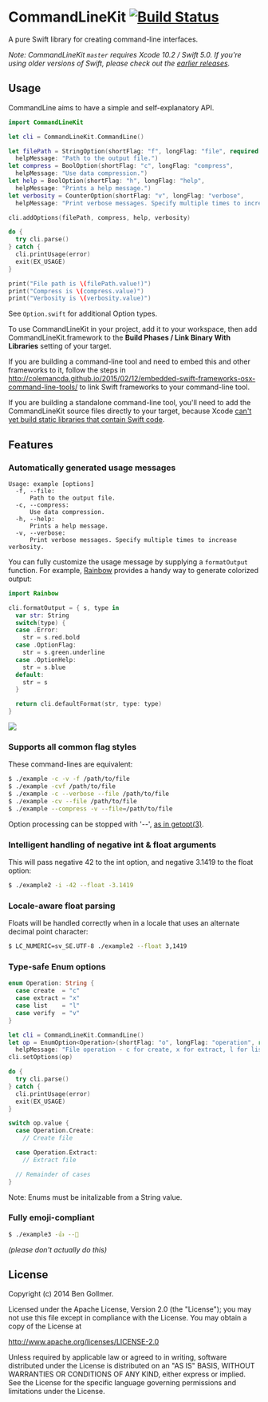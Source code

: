 # CommandLineKit [![Build Status](https://travis-ci.org/IngmarStein/CommandLine.svg?branch=master)](https://travis-ci.org/IngmarStein/CommandLine)

A pure Swift library for creating command-line interfaces.

*Note: CommandLineKit `master` requires Xcode 10.2 / Swift 5.0. If you're using older versions of Swift, please check out the [earlier releases](https://github.com/IngmarStein/CommandLine/releases).*

## Usage

CommandLine aims to have a simple and self-explanatory API.

```swift
import CommandLineKit

let cli = CommandLineKit.CommandLine()

let filePath = StringOption(shortFlag: "f", longFlag: "file", required: true,
  helpMessage: "Path to the output file.")
let compress = BoolOption(shortFlag: "c", longFlag: "compress",
  helpMessage: "Use data compression.")
let help = BoolOption(shortFlag: "h", longFlag: "help",
  helpMessage: "Prints a help message.")
let verbosity = CounterOption(shortFlag: "v", longFlag: "verbose",
  helpMessage: "Print verbose messages. Specify multiple times to increase verbosity.")

cli.addOptions(filePath, compress, help, verbosity)

do {
  try cli.parse()
} catch {
  cli.printUsage(error)
  exit(EX_USAGE)
}

print("File path is \(filePath.value!)")
print("Compress is \(compress.value)")
print("Verbosity is \(verbosity.value)")
```

See `Option.swift` for additional Option types.

To use CommandLineKit in your project, add it to your workspace, then add CommandLineKit.framework to the __Build Phases / Link Binary With Libraries__ setting of your target.

If you are building a command-line tool and need to embed this and other frameworks to it, follow the steps in http://colemancda.github.io/2015/02/12/embedded-swift-frameworks-osx-command-line-tools/ to link Swift frameworks to your command-line tool.

If you are building a standalone command-line tool, you'll need to add the CommandLineKit source files directly to your target, because Xcode [can't yet build static libraries that contain Swift code](https://github.com/ksm/SwiftInFlux#static-libraries).


## Features

### Automatically generated usage messages

```
Usage: example [options]
  -f, --file:    
      Path to the output file.
  -c, --compress:
      Use data compression.
  -h, --help:    
      Prints a help message.
  -v, --verbose:
      Print verbose messages. Specify multiple times to increase verbosity.
```

You can fully customize the usage message by supplying a `formatOutput` function. For example, [Rainbow](https://github.com/onevcat/Rainbow) provides a handy way to generate colorized output:

```swift
import Rainbow

cli.formatOutput = { s, type in
  var str: String
  switch(type) {
  case .Error:
    str = s.red.bold
  case .OptionFlag:
    str = s.green.underline
  case .OptionHelp:
    str = s.blue
  default:
    str = s
  }

  return cli.defaultFormat(str, type: type)
}
```

![](https://cloud.githubusercontent.com/assets/318083/12108437/1e3ec25c-b335-11e5-9cc9-d45ad3ab3dc7.png)

### Supports all common flag styles

These command-lines are equivalent:

```bash
$ ./example -c -v -f /path/to/file
$ ./example -cvf /path/to/file
$ ./example -c --verbose --file /path/to/file
$ ./example -cv --file /path/to/file
$ ./example --compress -v --file=/path/to/file
```

Option processing can be stopped with '--', [as in getopt(3)](https://www.gnu.org/prep/standards/html_node/Command_002dLine-Interfaces.html).

### Intelligent handling of negative int & float arguments

This will pass negative 42 to the int option, and negative 3.1419 to the float option:

```bash
$ ./example2 -i -42 --float -3.1419
```

### Locale-aware float parsing

Floats will be handled correctly when in a locale that uses an alternate decimal point character:

```bash
$ LC_NUMERIC=sv_SE.UTF-8 ./example2 --float 3,1419
```

### Type-safe Enum options

```swift
enum Operation: String {
  case create  = "c"
  case extract = "x"
  case list    = "l"
  case verify  = "v"
}

let cli = CommandLineKit.CommandLine()
let op = EnumOption<Operation>(shortFlag: "o", longFlag: "operation", required: true,
  helpMessage: "File operation - c for create, x for extract, l for list, or v for verify.")
cli.setOptions(op)

do {
  try cli.parse()
} catch {
  cli.printUsage(error)
  exit(EX_USAGE)
}

switch op.value {
  case Operation.Create:
    // Create file

  case Operation.Extract:
    // Extract file

  // Remainder of cases
}
```

Note: Enums must be initalizable from a String value.

### Fully emoji-compliant

```bash
$ ./example3 -👍 --👻
```

*(please don't actually do this)*

License
-------
Copyright (c) 2014 Ben Gollmer.

Licensed under the Apache License, Version 2.0 (the "License"); you may not use this file except in compliance with the License. You may obtain a copy of the License at

http://www.apache.org/licenses/LICENSE-2.0

Unless required by applicable law or agreed to in writing, software distributed under the License is distributed on an "AS IS" BASIS, WITHOUT WARRANTIES OR CONDITIONS OF ANY KIND, either express or implied. See the License for the specific language governing permissions and limitations under the License.
